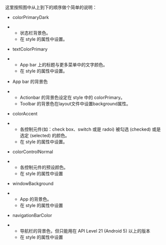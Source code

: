 这里按照图中从上到下的顺序做个简单的说明：

- colorPrimaryDark

- - 状态栏背景色。
  - 在 style 的属性中设置。

- textColorPrimary

- - App bar 上的标题与更多菜单中的文字颜色。
  - 在 style 的属性中设置。

- App bar 的背景色

- - Actionbar 的背景色设定在 style 中的 colorPrimary。
  - Toolbar 的背景色在layout文件中设置background属性。

- colorAccent

- - 各控制元件(如：check box、switch 或是 radoi) 被勾选 (checked) 或是选定 (selected) 的颜色。
  - 在 style 的属性中设置。

- colorControlNormal

- - 各控制元件的预设颜色。
  - 在 style 的属性中设置

- windowBackground

- - App 的背景色。
  - 在 style 的属性中设置

- navigationBarColor

- - 导航栏的背景色，但只能用在 API Level 21 (Android 5) 以上的版本
  - 在 style 的属性中设置
